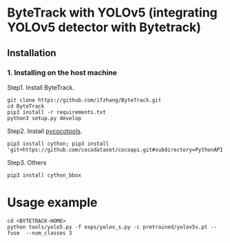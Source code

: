 # ByteTrack with YOLOv5 (integrating YOLOv5 detector with Bytetrack)

## Installation
### 1. Installing on the host machine
Step1. Install ByteTrack.
```shell
git clone https://github.com/ifzhang/ByteTrack.git
cd ByteTrack
pip3 install -r requirements.txt
python3 setup.py develop
```

Step2. Install [pycocotools](https://github.com/cocodataset/cocoapi).

```shell
pip3 install cython; pip3 install 'git+https://github.com/cocodataset/cocoapi.git#subdirectory=PythonAPI'
```

Step3. Others
```shell
pip3 install cython_bbox
```


# Usage example 
```shell
cd <BYTETRACK-HOME>
python tools/yolo5.py -f exps/yolox_s.py -c pretrained/yolov5s.pt --fuse  --num_classes 3
```
